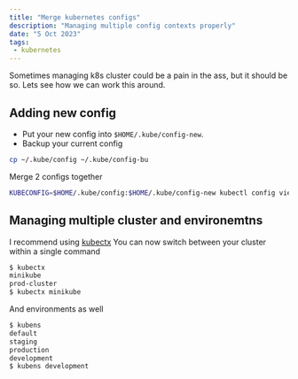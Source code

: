 ```yaml
---
title: "Merge kubernetes configs"
description: "Managing multiple config contexts properly"
date: "5 Oct 2023"
tags: 
 - kubernetes
---
```


Sometimes managing k8s cluster could be a pain in the ass, but it should be so. Lets see how we can work this around.

## Adding new config
 - Put your new config into `$HOME/.kube/config-new`.
 - Backup your current config
```bash
cp ~/.kube/config ~/.kube/config-bu  
```
Merge 2 configs together

```bash
KUBECONFIG=$HOME/.kube/config:$HOME/.kube/config-new kubectl config view --merge --flatten > ~/.kube/config
```

## Managing multiple cluster and environemtns
I recommend using [kubectx](https://github.com/ahmetb/kubectx)
You can now switch between your cluster within a single command
```bash
$ kubectx
minikube
prod-cluster
$ kubectx minikube
```
And environments as well
```bash
$ kubens
default
staging
production
development
$ kubens development
```
